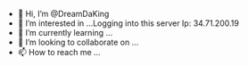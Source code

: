- 👋 Hi, I’m @DreamDaKing
- 👀 I’m interested in ...Logging into this server Ip: 34.71.200.19
- 🌱 I’m currently learning ...
- 💞️ I’m looking to collaborate on ...
- 📫 How to reach me ...

<!---
DreamDaKing/DreamDaKing is a ✨ special ✨ repository because its `README.md` (this file) appears on your GitHub profile.
You can click the Preview link to take a look at your changes.
--->
